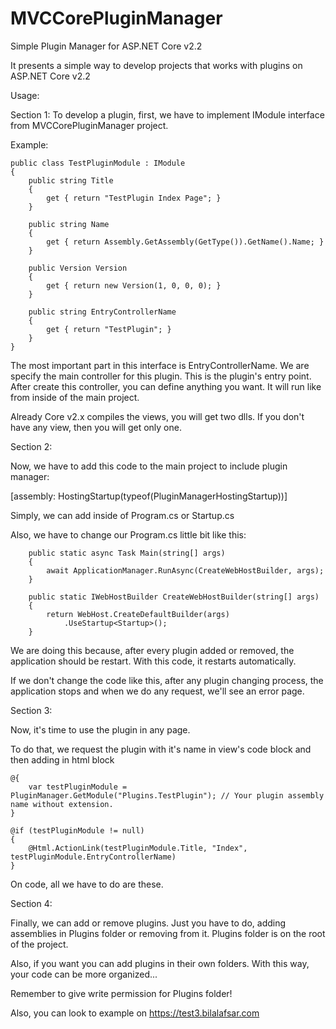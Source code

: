 # MVCCorePluginManager

Simple Plugin Manager for ASP.NET Core v2.2

It presents a simple way to develop projects that works with plugins on ASP.NET Core v2.2

Usage:

Section 1:
To develop a plugin, first, we have to implement IModule interface from MVCCorePluginManager project.

Example:

    public class TestPluginModule : IModule
    {
        public string Title
        {
            get { return "TestPlugin Index Page"; }
        }

        public string Name
        {
            get { return Assembly.GetAssembly(GetType()).GetName().Name; }
        }

        public Version Version
        {
            get { return new Version(1, 0, 0, 0); }
        }

        public string EntryControllerName
        {
            get { return "TestPlugin"; }
        }
    }

The most important part in this interface is EntryControllerName. We are specify the main controller for this plugin. This is the plugin's entry point. After create this controller, you can define anything you want. It will run like from inside of the main project.

Already Core v2.x compiles the views, you will get two dlls. If you don't have any view, then you will get only one.

Section 2:

Now, we have to add this code to the main project to include plugin manager:

[assembly: HostingStartup(typeof(PluginManagerHostingStartup))]

Simply, we can add inside of Program.cs or Startup.cs

Also, we have to change our Program.cs little bit like this:

        public static async Task Main(string[] args)
        {
            await ApplicationManager.RunAsync(CreateWebHostBuilder, args);
        }

        public static IWebHostBuilder CreateWebHostBuilder(string[] args)
        {
            return WebHost.CreateDefaultBuilder(args)
                .UseStartup<Startup>();
        }

We are doing this because, after every plugin added or removed, the application should be restart. With this code, it restarts automatically.

If we don't change the code like this, after any plugin changing process, the application stops and when we do any request, we'll see an error page.

Section 3:

Now, it's time to use the plugin in any page.

To do that, we request the plugin with it's name in view's code block and then adding in html block

    @{
        var testPluginModule = PluginManager.GetModule("Plugins.TestPlugin"); // Your plugin assembly name without extension.
    }
    
    @if (testPluginModule != null)
    {
        @Html.ActionLink(testPluginModule.Title, "Index", testPluginModule.EntryControllerName)
    }

On code, all we have to do are these.

Section 4:

Finally, we can add or remove plugins. Just you have to do, adding assemblies in Plugins folder or removing from it. Plugins folder is on the root of the project.

Also, if you want you can add plugins in their own folders. With this way, your code can be more organized...

Remember to give write permission for Plugins folder!

Also, you can look to example on https://test3.bilalafsar.com
